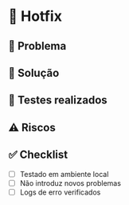 # 🚨 Hotfix
<!-- Descreva o problema urgente -->

## 🐛 Problema
<!-- Descreva o que estava quebrado -->

## 💊 Solução
<!-- Descreva como foi corrigido -->

## 🧪 Testes realizados
<!-- Liste os testes feitos -->

## ⚠️ Riscos
<!-- Liste possíveis efeitos colaterais -->

## ✅ Checklist
- [ ] Testado em ambiente local
- [ ] Não introduz novos problemas
- [ ] Logs de erro verificados 